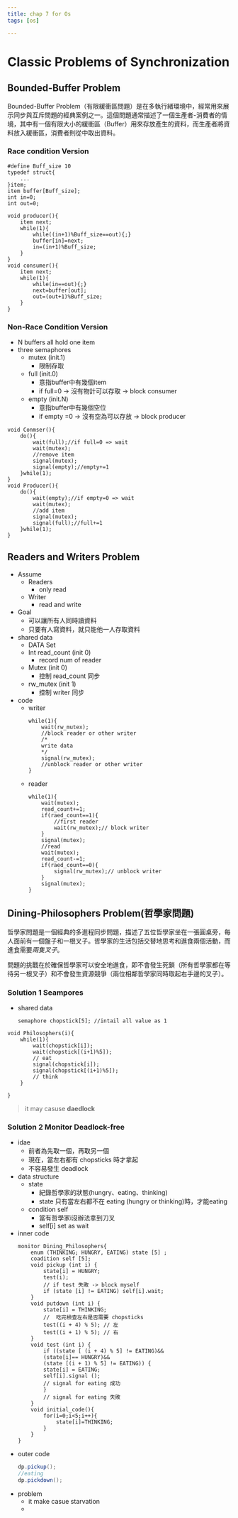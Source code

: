 ```yaml
---
title: chap 7 for Os
tags: [os]

---
```


# Classic Problems of Synchronization
## Bounded-Buffer Problem
Bounded-Buffer Problem（有限緩衝區問題）是在多執行緒環境中，經常用來展示同步與互斥問題的經典案例之一。這個問題通常描述了一個生產者-消費者的情境，其中有一個有限大小的緩衝區（Buffer）用來存放產生的資料，而生產者將資料放入緩衝區，消費者則從中取出資料。
### Race condition Version
```clike=
#define Buff_size 10
typedef struct{
	...
}item;
item buffer[Buff_size];
int in=0;
int out=0;

void producer(){
	item next;
	while(1){
		while((in+1)%Buff_size==out){;}
		buffer[in]=next;
		in=(in+1)%Buff_size;
	}
}
void consumer(){
	item next;
	while(1){
		while(in==out){;}
		next=buffer[out];
		out=(out+1)%Buff_size;
	}
}
```
### Non-Race Condition Version
- N buffers all hold one item
- three semaphores
	- mutex (init.1)
		- 限制存取
	- full (init.0)
		- 意指buffer中有幾個item
		- if full=0 → 沒有物計可以存取 → block consumer
	- empty (init.N)
		- 意指buffer中有幾個空位
		- if empty =0 → 沒有空為可以存放 → block producer

```clike=
void Conmser(){
	do(){
		wait(full);//if full=0 => wait
		wait(mutex);
		//remove item
		signal(mutex);
		signal(empty);//empty+=1
	}while(1);
}
void Producer(){
	do(){
		wait(empty);//if empty=0 => wait
		wait(mutex);
		//add item
		signal(mutex);
		signal(full);//full+=1
	}while(1);
}
```
## Readers and Writers Problem
- Assume
	- Readers
		- only read
	- Writer
		- read and write
- Goal
	- 可以讓所有人同時讀資料
	- 只要有人寫資料，就只能他一人存取資料
- shared data
	- DATA Set
	- Int read_count (init 0)
		- record num of reader 
	- Mutex (init 0)
		- 控制 read_count 同步
	- rw_mutex (init 1)
		- 控制 writer 同步
- code
	- writer
		```clike=1
		while(1){
			wait(rw_mutex);
			//block reader or other writer
			/*
			write data
			*/
			signal(rw_mutex);
			//unblock reader or other writer
		}
		```
	-	reader
		```clike=1
		while(1){
			wait(mutex);
			read_count+=1;
			if(raed_count==1){
				//first reader
				wait(rw_mutex);// block writer 
			}
			signal(mutex);
			//read 
			wait(mutex);
			read_count-=1;
			if(raed_count==0){
				signal(rw_mutex);// unblock writer 
			}
			signal(mutex);
		}
		```
## Dining-Philosophers Problem(哲學家問題) 
哲學家問題是一個經典的多進程同步問題，描述了五位哲學家坐在一張圓桌旁，每人面前有一個盤子和一根叉子。哲學家的生活包括交替地思考和進食兩個活動，而進食需要*兩隻叉子*。

問題的挑戰在於確保哲學家可以安全地進食，即不會發生死鎖（所有哲學家都在等待另一根叉子）和不會發生資源競爭（兩位相鄰哲學家同時取起右手邊的叉子）。
### Solution 1 Seampores
- shared data
	```clike=
	semaphore chopstick[5]; //intail all value as 1
	```
```clike=
void Philosophers(i){
	while(1){
		wait(chopstick[i]);
		wait(chopstick[(i+1)%5]);
		// eat 
		signal(chopstick[i]);
		signal(chopstick[(i+1)%5]);
		// think
	}
	
}
```
> it may casuse **daedlock**

### Solution 2 Monitor Deadlock-free
- idae
	- 前者為先取一個，再取另一個
	- 現在，當左右都有 chopsticks 時才拿起
	- 不容易發生 deadlock
- data structure
	- state
		- 紀錄哲學家的狀態(hungry、eating、thinking)
		- state 只有當左右都不在 eating (hungry or thinking)時，才能eating
	- condition self 
		- 當有哲學家i沒辦法拿到刀叉
		- self[i] set as wait
- inner code
	```java=
	monitor Dining_Philosophers{
		enum (THINKING; HUNGRY, EATING) state [5] ;
		coadition self [5];
		void pickup (int i) {
			state[i] = HUNGRY;
			test(i);
			// if test 失敗 -> block myself
			if (state [i] != EATING) self[i].wait;
		}
		void putdown (int i) {
			state[i] = THINKING;
			//  吃完檢查左右是否需要 chopsticks 
			test((i + 4) % 5); // 左
			test((i + 1) % 5); // 右
		}
		void test (int i) {
			if ((state [ (i + 4) % 5] != EATING)&&
			(state[i]== HUNGRY)&&
			(state [(i + 1) % 5] != EATING)) {
			state[i] = EATING;
			self[i].signal (); 
			// signal for eating 成功
			}
			// signal for eating 失敗
		}
		void initial_code(){
			for(i=0;i<5;i++){
				state[i]=THINKING;
			}
		}
	}
	```
- outer code
	```java
	dp.pickup();
	//eating
	dp.pickdown();
	```
- problem
	- it make casue starvation
	- 